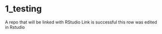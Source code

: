# 1_testing
A repo that will be linked with RStudio
Link is successful this row was edited in Rstudio